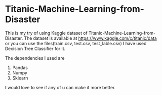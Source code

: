 # Titanic-Machine-Learning-from-Disaster
This is my try of using Kaggle dataset of Titanic-Machine-Learning-from-Disaster.
The dataset is available at https://www.kaggle.com/c/titanic/data or you can use the files(train.csv, test.csv, test_lable.csv)
I have used Decision Tree Classifier for it.

The dependencies I used are 
1. Pandas
2. Numpy
3. Sklearn

I would love to see if any of u can make it more better.
